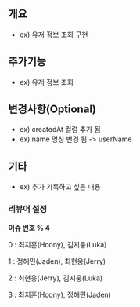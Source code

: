 ## 개요
- ex) 유저 정보 조회 구현

## 추가기능
- ex) 유저 정보 조회

## 변경사항(Optional)
- ex) createdAt 컬럼 추가 됨
- ex) name 명칭 변경 됨 -> userName


## 기타
- ex) 추가 기록하고 싶은 내용

### 리뷰어 설정
**이슈 번호 % 4**

0 : 최지훈(Hoony), 김지웅(Luka)

1 : 정해민(Jaden), 최현웅(Jerry)

2 : 최현웅(Jerry), 김지웅(Luka)

3 : 최지훈(Hoony), 정해민(Jaden)
